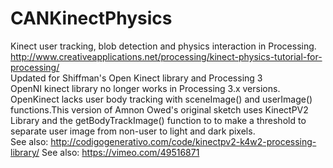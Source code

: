 # CANKinectPhysics
Kinect user tracking, blob detection and physics interaction in Processing. <br />
http://www.creativeapplications.net/processing/kinect-physics-tutorial-for-processing/<br />
Updated for Shiffman's Open Kinect library and Processing 3 <br />
OpenNI kinect library no longer works in Processing 3.x versions. OpenKinect lacks user body tracking with sceneImage() and userImage() functions.This version of Amnon Owed's original sketch uses KinectPV2 Library and the getBodyTrackImage() function to to make a threshold to separate user image from non-user to light and dark pixels.<br/>
See also: http://codigogenerativo.com/code/kinectpv2-k4w2-processing-library/
See also: https://vimeo.com/49516871
